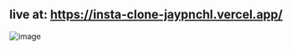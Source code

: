 ## **live at**: https://insta-clone-jaypnchl.vercel.app/


![image](https://user-images.githubusercontent.com/59575687/176602711-dffe64ed-2291-415f-8b69-da7215e9275b.png)
